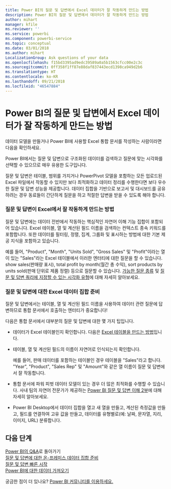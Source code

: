 ```yaml
---
title: Power BI의 질문 및 답변에서 Excel 데이터가 잘 작동하게 만드는 방법
description: Power BI의 질문 및 답변에서 데이터가 잘 작동하게 만드는 방법
author: mihart
manager: kfile
ms.reviewer: ''
ms.service: powerbi
ms.component: powerbi-service
ms.topic: conceptual
ms.date: 03/01/2018
ms.author: mihart
LocalizationGroup: Ask questions of your data
ms.openlocfilehash: f15bd3395ad9edc39589a0a5b1563cfcc00e2c3c
ms.sourcegitcommit: 0ff358f1ff87e88daf837443ecd1398ca949d2b6
ms.translationtype: HT
ms.contentlocale: ko-KR
ms.lasthandoff: 09/21/2018
ms.locfileid: "46547884"
---
```

# <a name="how-to-make-your-excel-data-work-well-with-qa-in-power-bi"></a>Power BI의 질문 및 답변에서 Excel 데이터가 잘 작동하게 만드는 방법
데이터 모델을 만들거나 Power BI에 사용할 Excel 통합 문서를 작성하는 사람이라면 다음을 확인하세요.

Power BI에서는 질문 및 답변으로 구조화된 데이터를 검색하고 질문에 맞는 시각화를 선택할 수 있으므로 매우 유용한 도구입니다.   

질문 및 답변은 테이블, 범위를 가지거나 PowerPivot 모델을 포함하는 모든 업로드된 Excel 파일에서 작동할 수 있지만 보다 최적화하고 데이터 정리를 수행한다면 보다 우수한 질문 및 답변 성능을 제공합니다.  데이터 집합을 기반으로 보고서 및 대시보드를 공유하려는 경우 동료들이 간단하게 질문을 하고 적절한 답변을 받을 수 있도록 해야 합니다.

### <a name="how-qa-works-with-excel"></a>질문 및 답변이 Excel에서 잘 작동하게 만드는 방법
질문 및 답변에는 데이터 전반에서 작동하는 핵심적인 자연어 이해 기능 집합이 포함되어 있습니다. Excel 테이블, 열 및 계산된 필드 이름을 검색하는 컨텍스트 종속 키워드를 포함합니다. 또한 데이터를 필터링, 정렬, 집계, 그룹화 및 표시하는 방법에 대한 기본 제공 지식을 포함하고 있습니다. 

예를 들어, "Product", "Month", "Units Sold", "Gross Sales" 및 "Profit"이라는 열이 있는 "Sales"라는 Excel 테이블에서 이러한 엔터티에 대한 질문을 할 수 있습니다.  show sales(판매량 표시), total profit by month(월간 총 수익), sort products by units sold(판매 단위로 제품 정렬) 등으로 질문할 수 있습니다. [가능한 질문 종류](consumer/end-user-q-and-a.md) 및 [질문 및 답변 쿼리에 지정할 수 있는 시각화 유형](visuals/power-bi-visualization-types-for-reports-and-q-and-a.md)에 대해 자세히 알아보세요.

### <a name="prepare-an-excel-dataset-for-qa"></a>질문 및 답변에 대한 Excel 데이터 집합 준비
질문 및 답변에서는 테이블, 열 및 계산된 필드 이름을 사용하여 데이터 관련 질문에 답변하므로 통합 문서에서 호출하는 엔터티가 중요합니다!

다음은 통합 문서에서 대부분의 질문 및 답변에 대한 몇 가지 팁입니다.

* 데이터가 Excel 테이블인지 확인합니다. 다음은 [Excel 테이블을 만드는 방법](https://support.office.com/article/Create-an-Excel-table-in-a-worksheet-e81aa349-b006-4f8a-9806-5af9df0ac664?ui=en-US&rs=en-US&ad=US)입니다.
* 테이블, 열 및 계산된 필드의 이름이 자연어로 인식되는지 확인합니다.
  
  예를 들어, 판매 데이터를 포함하는 테이블인 경우 테이블을 "Sales"라고 합니다. "Year", "Product", "Sales Rep" 및 "Amount"와 같은 열 이름이 질문 및 답변에서 잘 작동합니다.

* 통합 문서에 파워 피벗 데이터 모델이 있는 경우 더 많은 최적화를 수행할 수 있습니다. 사내 팀의 자연어 전문가가 제공하는 [Power BI 질문 및 답변 이해 2부](http://blogs.msdn.com/b/powerbi/archive/2014/02/27/demystifying-power-bi-q-amp-a-part-2.aspx)에 대해 자세히 알아보세요.

* Power BI Desktop에서 데이터 집합을 열고 새 열을 만들고, 계산된 측정값을 만들고, 필드를 연결하여 고유 값을 만들고, 데이터를 유형별로(예: 날짜, 문자열, 지리, 이미지, URL) 분류합니다.

## <a name="next-steps"></a>다음 단계
[Power BI의 Q&A](consumer/end-user-q-and-a.md)로 돌아가기  
[질문 및 답변에 대한 온-프레미스 데이터 집합 준비](consumer/end-user-q-and-a-direct-query.md)   
[질문 및 답변 빠른 시작](power-bi-visualization-introduction-to-q-and-a.md)  
[Power BI에 대한 데이터 가져오기](service-get-data.md)  

궁금한 점이 더 있나요? [Power BI 커뮤니티를 이용하세요.](http://community.powerbi.com/)

